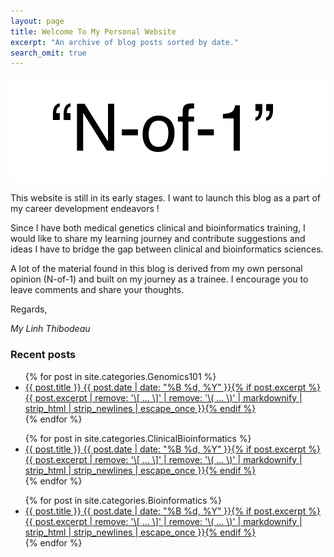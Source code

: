 ```yaml
---
layout: page
title: Welcome To My Personal Website
excerpt: "An archive of blog posts sorted by date."
search_omit: true
---
```



<div id="bg">
  <img src="images/N-of-1.png" alt="">
</div>

This website is still in its early stages. I want to launch this blog as a part of my career development endeavors !

Since I have both medical genetics clinical and bioinformatics training, I would like to share my learning journey and contribute suggestions and ideas I have to bridge the gap between clinical and bioinformatics sciences.

A lot of the material found in this blog is derived from my own personal opinion (N-of-1) and built on my journey as a trainee.  I encourage you to leave comments and share your thoughts.

Regards,

*My Linh Thibodeau*

### Recent posts

<ul class="post-list">
{% for post in site.categories.Genomics101 %}
  <li><article><a href="{{ site.url }}{{ post.url }}">{{ post.title }} <span class="entry-date"><time datetime="{{ post.date | date_to_xmlschema }}">{{ post.date | date: "%B %d, %Y" }}</time></span>{% if post.excerpt %} <span class="excerpt">{{ post.excerpt | remove: '\[ ... \]' | remove: '\( ... \)' | markdownify | strip_html | strip_newlines | escape_once }}</span>{% endif %}</a></article></li>
{% endfor %}
</ul>

<ul class="post-list">
{% for post in site.categories.ClinicalBioinformatics %}
  <li><article><a href="{{ site.url }}{{ post.url }}">{{ post.title }} <span class="entry-date"><time datetime="{{ post.date | date_to_xmlschema }}">{{ post.date | date: "%B %d, %Y" }}</time></span>{% if post.excerpt %} <span class="excerpt">{{ post.excerpt | remove: '\[ ... \]' | remove: '\( ... \)' | markdownify | strip_html | strip_newlines | escape_once }}</span>{% endif %}</a></article></li>
{% endfor %}
</ul>

<ul class="post-list">
{% for post in site.categories.Bioinformatics %}
  <li><article><a href="{{ site.url }}{{ post.url }}">{{ post.title }} <span class="entry-date"><time datetime="{{ post.date | date_to_xmlschema }}">{{ post.date | date: "%B %d, %Y" }}</time></span>{% if post.excerpt %} <span class="excerpt">{{ post.excerpt | remove: '\[ ... \]' | remove: '\( ... \)' | markdownify | strip_html | strip_newlines | escape_once }}</span>{% endif %}</a></article></li>
{% endfor %}
</ul>
